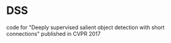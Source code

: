 # DSS
code for "Deeply supervised salient object detection with short connections" published in CVPR 2017
